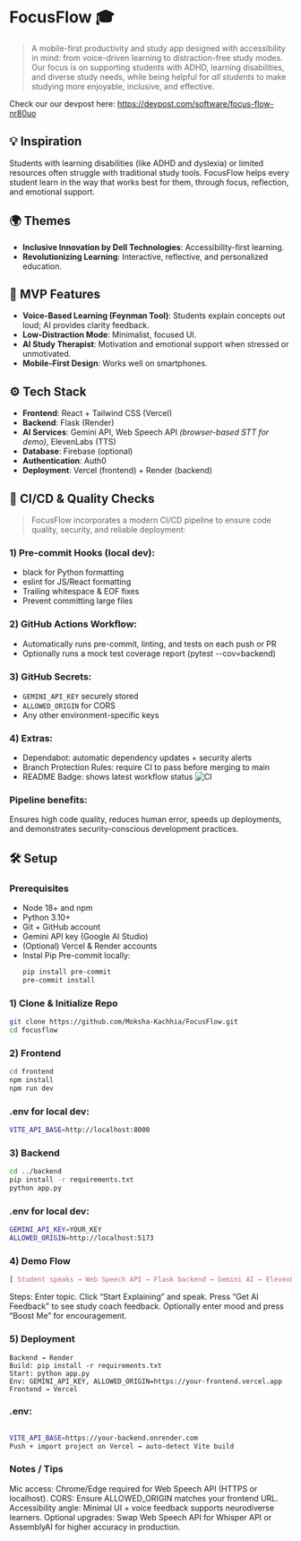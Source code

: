 # FocusFlow 🎓

> A mobile-first productivity and study app designed with accessibility in mind: from voice-driven learning to distraction-free study modes. Our focus is on supporting students with ADHD, learning disabilities, and diverse study needs, while being helpful for *all students* to make studying more enjoyable, inclusive, and effective.

Check our our devpost here: https://devpost.com/software/focus-flow-nr80uo

## 💡 Inspiration
Students with learning disabilities (like ADHD and dyslexia) or limited resources often struggle with traditional study tools. FocusFlow helps every student learn in the way that works best for them, through focus, reflection, and emotional support.

## 🌍 Themes
- **Inclusive Innovation by Dell Technologies**: Accessibility-first learning.
- **Revolutionizing Learning**: Interactive, reflective, and personalized education.

## 🧠 MVP Features
- **Voice-Based Learning (Feynman Tool)**: Students explain concepts out loud; AI provides clarity feedback.
- **Low-Distraction Mode**: Minimalist, focused UI.
- **AI Study Therapist**: Motivation and emotional support when stressed or unmotivated.
- **Mobile-First Design**: Works well on smartphones.

## ⚙️ Tech Stack
- **Frontend**: React + Tailwind CSS (Vercel)
- **Backend**: Flask (Render)
- **AI Services**: Gemini API, Web Speech API *(browser-based STT for demo)*, ElevenLabs (TTS)
- **Database**: Firebase (optional)
- **Authentication**: Auth0
- **Deployment**: Vercel (frontend) + Render (backend)

## 🔄 CI/CD & Quality Checks
> FocusFlow incorporates a modern CI/CD pipeline to ensure code quality, security, and reliable deployment:
### 1) Pre-commit Hooks (local dev):
- black for Python formatting
- eslint for JS/React formatting
- Trailing whitespace & EOF fixes
- Prevent committing large files
### 2) GitHub Actions Workflow:
- Automatically runs pre-commit, linting, and tests on each push or PR
- Optionally runs a mock test coverage report (pytest --cov=backend)
### 3) GitHub Secrets:
- `GEMINI_API_KEY` securely stored
- `ALLOWED_ORIGIN` for CORS
- Any other environment-specific keys
### 4) Extras:
- Dependabot: automatic dependency updates + security alerts
- Branch Protection Rules: require CI to pass before merging to main
- README Badge: shows latest workflow status
![CI](https://github.com/Moksha-Kachhia/FocusFlow/actions/workflows/main.yml/badge.svg)

### Pipeline benefits:
Ensures high code quality, reduces human error, speeds up deployments, and demonstrates security-conscious development practices.


## 🛠️ Setup

### Prerequisites
- Node 18+ and npm
- Python 3.10+
- Git + GitHub account
- Gemini API key (Google AI Studio)
- (Optional) Vercel & Render accounts
- Instal Pip Pre-commit locally:
    ```bash
    pip install pre-commit
    pre-commit install

    ```

### 1) Clone & Initialize Repo
```bash
git clone https://github.com/Moksha-Kachhia/FocusFlow.git
cd focusflow
```

### 2) Frontend
```bash
cd frontend
npm install
npm run dev
```

### .env for local dev:
```bash
VITE_API_BASE=http://localhost:8000
```

### 3) Backend
```bash
cd ../backend
pip install -r requirements.txt
python app.py
```

### .env for local dev:
```bash
GEMINI_API_KEY=YOUR_KEY
ALLOWED_ORIGIN=http://localhost:5173
```

### 4) Demo Flow
```css
[ Student speaks → Web Speech API → Flask backend → Gemini AI → ElevenLabs TTS → Feedback ]
```
Steps:
Enter topic.
Click “Start Explaining” and speak.
Press “Get AI Feedback” to see study coach feedback.
Optionally enter mood and press “Boost Me” for encouragement.

### 5) Deployment
```
Backend → Render
Build: pip install -r requirements.txt
Start: python app.py
Env: GEMINI_API_KEY, ALLOWED_ORIGIN=https://your-frontend.vercel.app
Frontend → Vercel
```
### .env:
```bash

VITE_API_BASE=https://your-backend.onrender.com
Push + import project on Vercel → auto-detect Vite build
```

### Notes / Tips
Mic access: Chrome/Edge required for Web Speech API (HTTPS or localhost).
CORS: Ensure ALLOWED_ORIGIN matches your frontend URL.
Accessibility angle: Minimal UI + voice feedback supports neurodiverse learners.
Optional upgrades: Swap Web Speech API for Whisper API or AssemblyAI for higher accuracy in production.
